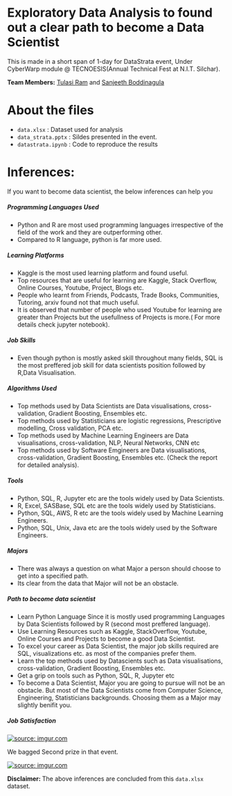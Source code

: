 
# Exploratory Data Analysis to found out a clear path to become a Data Scientist


This is made in a short span of 1-day for DataStrata event, Under CyberWarp module @ TECNOESIS(Annual Technical Fest at N.I.T. Silchar).

<b>Team Members:</b>
[Tulasi Ram](https://github.com/tulasiram58827)
and 
[Sanjeeth Boddinagula](https://github.com/sanjeethboddi)

# About the files
- `data.xlsx` : Dataset used for analysis
- `data_strata.pptx` : Sildes presented in the event.
- `datastrata.ipynb` : Code to reproduce the results

# Inferences:

If you want to become data scientist, the below inferences can help you

##### Programming Languages Used
- Python and R are most used programming languages irrespective of the field of the work and they are outperforming other.
- Compared to R language, python is far more used.

##### Learning Platforms
- Kaggle is the most used learning platform and found useful.
- Top resources that are useful for learning are Kaggle, Stack Overflow, Online Courses, Youtube, Project, Blogs etc.
- People who learnt from Friends, Podcasts, Trade Books, Communities, Tutoring, arxiv found not that much useful.
- It is observed that number of people who used Youtube for learning are greater than Projects but the usefullness of Projects is more.( For more details check jupyter notebook).

##### Job Skills
- Even though python is mostly asked skill throughout many fields, SQL is the most preffered job skill for data scientists position followed by R,Data Visualisation.

##### Algorithms Used
- Top methods used by Data Scientists are Data visualisations, cross-validation, Gradient Boosting, Ensembles etc.
- Top methods used by Statisticians are logistic regressions, Prescriptive modelling, Cross validation, PCA etc.
- Top methods used by Machine Learning Engineers are Data visualisations, cross-validation, NLP, Neural Networks, CNN etc
- Top methods used by Software Emgineers are Data visualisations, cross-validation, Gradient Boosting, Ensembles etc. (Check the report for detailed analysis).

##### Tools
- Python, SQL, R, Jupyter etc are the tools widely used by Data Scientists.
- R, Excel, SASBase, SQL etc are the tools widely used by Statisticians.
- Python, SQL, AWS, R etc are the tools widely used by Machine Learning Engineers.
- Python, SQL, Unix, Java etc are the tools widely used by the Software Engineers.

##### Majors
- There was always a question on what Major a person should choose to get into a specified path.
- Its clear from the data that Major will not be an obstacle.

##### Path to become data scientist
- Learn Python Language Since it is mostly used programming Languages by Data Scientists followed by R (second most preffered language).
- Use Learning Resources such as Kaggle, StackOverflow, Youtube, Online Courses and Projects to become a good Data Scientist.
- To excel your career as Data Scientist, the major job skills required are SQL, visualizations etc. as most of the companies prefer them.
- Learn the top methods used by Datascients such as Data visualisations, cross-validation, Gradient Boosting, Ensembles etc.
- Get a grip on tools such as Python, SQL, R, Jupyter etc
- To become a Data Scientist, Major you are going to pursue will not be an obstacle. But most of the Data Scientists come from Computer Science, Engineering, Statisticians backgrounds. Choosing them as a Major may slightly benifit you.

##### Job Satisfaction
<a href="https://imgur.com/FRbkvT5"><img src="https://i.imgur.com/FRbkvT5.jpg" title="source: imgur.com" /></a>


We bagged Second prize in that event.

<a href="https://imgur.com/Ez9UPUX"><img src="https://i.imgur.com/Ez9UPUX.jpg" title="source: imgur.com" /></a>

<b> Disclaimer: </b> The above inferences are concluded from this `data.xlsx` dataset.
